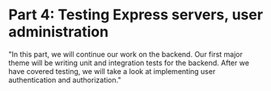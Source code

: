 # Part 4: Testing Express servers, user administration

"In this part, we will continue our work on the backend. Our first major theme will be writing unit and integration tests for the backend. After we have covered testing, we will take a look at implementing user authentication and authorization."